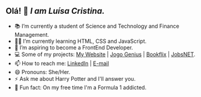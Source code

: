 ## Olá! 👋 ***I am Luísa Cristina.***

- 📚 I’m currently a student of Science and Technology and Finance Management.
- 👩‍💻 I’m currently learning HTML, CSS and JavaScript.
- 💭 I’m aspiring to become a FrontEnd Developer.
- 💻 Some of my projects: [My Website](https://github.com/luisacpaim/site_apresentacao) | [Jogo Genius](https://github.com/luisacpaim/jogo-genius) | [Bookflix](https://github.com/luisacpaim/bookflix) | [JobsNET](https://github.com/luisacpaim/desafiofullstack-frontend).
- 📫 How to reach me: [LinkedIn](https://www.linkedin.com/in/luisacristinaferreira/) | [E-mail](luisac.paim@hotmail.com)
- 😄 Pronouns: She/Her.
- ⚡ Ask me about Harry Potter and I'll answer you. 
- 🏁 Fun fact: On my free time I'm a Formula 1 addicted. 

<!--
**luisacpaim/luisacpaim** is a ✨ _special_ ✨ repository because its `README.md` (this file) appears on your GitHub profile.

Here are some ideas to get you started:
🌱
- 👯 I’m looking to collaborate on ...

-->
